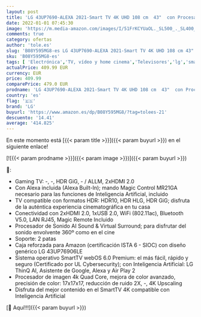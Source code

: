 ```yaml
---
layout: post
title: 'LG 43UP7690-ALEXA 2021-Smart TV 4K UHD 108 cm  43"  con Procesador Quad Core  HDR10 Pro  HLG  Sonido Virtual Surround  HDMI 2.0  USB 2.0  Bluetooth 5.0  WiFi'
date: 2022-01-01 07:45:30
image: 'https://m.media-amazon.com/images/I/51FrKCYUaOL._SL500_._SL400_.jpg'
comments: true
category: ofertas
author: 'tole.es'
slug: 'B08Y595MG8-es LG 43UP7690-ALEXA 2021-Smart TV 4K UHD 108 cm 43" con...'
sku: 'B08Y595MG8-es'
tags: [ 'Electrónica','TV, vídeo y home cinema','Televisores','lg','smart','tv', ]
actualPrice: 409.99 EUR
currency: EUR
price: 409.99
comparePrice: 479.0 EUR
prodname: 'LG 43UP7690-ALEXA 2021-Smart TV 4K UHD 108 cm  43"  con Procesador Quad Core  HDR10 Pro  HLG  Sonido Virtual Surround  HDMI 2.0  USB 2.0  Bluetooth 5.0  WiFi'
country: 'es'
flag: '🇪🇸'
brand: 'LG'
buyurl: 'https://www.amazon.es/dp/B08Y595MG8/?tag=tolees-21'
descuento: '14.41'
average: '414.825'
---
```


En este momento está [{{< param title >}}]({{< param buyurl >}}) en el siguiente enlace!

[![{{< param prodname >}}]({{< param image >}})]({{< param buyurl >}})

🔎:

- Gaming TV: -, -, HDR GiG, - / ALLM, 2xHDMI 2.0
- Con Alexa incluida (Alexa Built-In); mando Magic Control MR21GA necesario para las funciones de Inteligencia Artificial, incluido
- TV compatible con formatos HDR: HDR10, HDR HLG, HDR GiG; disfruta de la auténtica experiencia cinematográfica en tu casa
- Conectividad con 2xHDMI 2.0, 1xUSB 2.0, WiFi (802.11ac), Bluetooth V5.0, LAN RJ45, Magic Remote Incluido
- Procesador de Sonido AI Sound & Virtual Surround; para disfrutar del sonido envolvente 360º como en el cine
- Soporte: 2 patas
- Caja reforzada para Amazon (certificación ISTA 6 - SIOC) con diseño genérico LG 43UP76906LE
- Sistema operativo SmartTV webOS 6.0 Premium: el más fácil, rápido y seguro (Certificado por UL Cybersecurity); con Inteligencia Artificial: LG ThinQ AI, Asistente de Google, Alexa y Air Play 2
- Procesador de imagen 4k Quad Core, mejora de color avanzado, precisión de color: 17x17x17, reducción de ruido 2X, -, 4K Upscaling
- Disfruta del mejor contenido en el SmartTV 4K compatible con Inteligencia Artificial

[🛒 Aquí!!!]({{< param buyurl >}})
